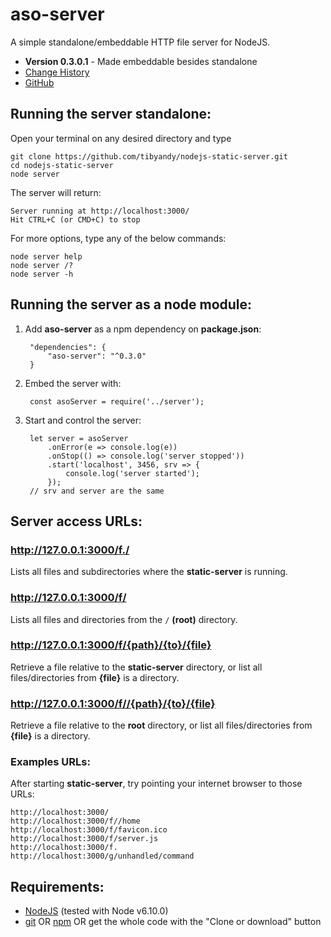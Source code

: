 # aso-server
A simple standalone/embeddable HTTP file server for NodeJS.

- **Version 0.3.0.1** - Made embeddable besides standalone
- [Change History](CHANGELOG.md)
- [GitHub](https://github.com/tibyandy/nodejs-static-server)

## Running the server standalone:
Open your terminal on any desired directory and type
```
git clone https://github.com/tibyandy/nodejs-static-server.git
cd nodejs-static-server
node server
```
The server will return:
```
Server running at http://localhost:3000/
Hit CTRL+C (or CMD+C) to stop
```
For more options, type any of the below commands:
```
node server help
node server /?
node server -h
```

## Running the server as a node module:
1. Add **aso-server** as a npm dependency on **package.json**:  

        "dependencies": {
            "aso-server": "^0.3.0"
        }
1. Embed the server with:  

        const asoServer = require('../server');
1. Start and control the server:  

        let server = asoServer
            .onError(e => console.log(e))
            .onStop(() => console.log('server stopped'))
            .start('localhost', 3456, srv => {
                console.log('server started');
            });
        // srv and server are the same

## Server access URLs:
### http://127.0.0.1:3000/f./
Lists all files and subdirectories where the **static-server** is running.

### http://127.0.0.1:3000/f/
Lists all files and directories from the `/` **(root)** directory.

### http://127.0.0.1:3000/f/{path}/{to}/{file}
Retrieve a file relative to the **static-server** directory, or list all files/directories from **{file}** is a directory.

### http://127.0.0.1:3000/f//{path}/{to}/{file}
Retrieve a file relative to the **root** directory, or list all files/directories from **{file}** is a directory.

### Examples URLs:
After starting **static-server**, try pointing your internet browser to those URLs:
```
http://localhost:3000/
http://localhost:3000/f//home
http://localhost:3000/f/favicon.ico
http://localhost:3000/f/server.js
http://localhost:3000/f.
http://localhost:3000/g/unhandled/command
```

## Requirements:
* [NodeJS](https://nodejs.org/) (tested with Node v6.10.0)
* [git](https://git-scm.com/) OR [npm](https://www.npmjs.com/package/aso-server/tutorial) OR get the whole code with the "Clone or download" button